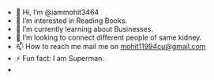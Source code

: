 - 👋 Hi, I’m @iammohit3464
- 👀 I’m interested in Reading Books.
- 🌱 I’m currently learning about Businesses.
- 💞️ I’m looking to connect different people of same kidney.
- 📫 How to reach me mail me on mohit11994cu@gmail.com
- ⚡ Fun fact: I am Superman.
- 

<!---
iammohit3464/iammohit3464 is a ✨ special ✨ repository because its `README.md` (this file) appears on your GitHub profile.
You can click the Preview link to take a look at your changes.
--->
